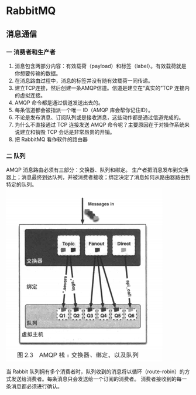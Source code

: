 # RabbitMQ

## 消息通信
### 一 消费者和生产者

1. 消息包含两部分内容：有效载荷（payload）和标签（label）。有效载荷就是你想要传输的数据。
2. 在消息路由过程中，消息的标签并没有随有效载荷一同传递。
3. 建立TCP连接，然后创建一条AMQP信道。信道是建立在“真实的”TCP 连接内的虚拟连接。
4. AMQP 命令都是通过信道发送出去的。
5. 每条信道都会被指派一个唯一 ID（AMQP 库会帮你记住ID）。
6. 不论是发布消息、订阅队列或是接收消息，这些动作都是通过信道完成的。
7. 为什么不直接通过 TCP 连接发送 AMQP 命令呢？主要原因在于对操作系统来说建立和销毁 TCP 会话是非常昂贵的开销。
8. 把 RabbitMQ 看作软件的路由器

### 二 队列

AMQP 消息路由必须有三部分：交换器、队列和绑定。
生产者把消息发布到交换器上；消息最终到达队列，并被消费者接收；绑定决定了消息如何从路由器路由到特定的队列。
![amqp](../images/Snipaste_2020-12-27_17-31-11.png)

当 Rabbit 队列拥有多个消费者时，队列收到的消息将以循环（route-robin）的方式发送给消费者。每条消息只会发送给一个订阅的消费者。
消费者接收到的每一条消息都必须进行确认。
